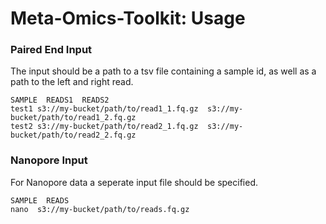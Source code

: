 # Meta-Omics-Toolkit: Usage

### Paired End Input
The input should be a path to a tsv file containing a sample id, as well as a path to the left and right read.

```
SAMPLE  READS1  READS2
test1 s3://my-bucket/path/to/read1_1.fq.gz  s3://my-bucket/path/to/read1_2.fq.gz
test2 s3://my-bucket/path/to/read2_1.fq.gz  s3://my-bucket/path/to/read2_2.fq.gz
```

### Nanopore Input
For Nanopore data a seperate input file should be specified.

```
SAMPLE  READS
nano  s3://my-bucket/path/to/reads.fq.gz
```
